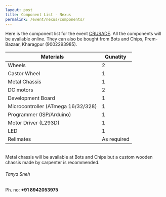 ```yaml
---
layout: post
title: Component List - Nexus
permalink: /event/nexus/components/
---
```

Here is the component list for the event [CRUSADE](/tutorial/event/nexus/). All the components will be available online. They can also be bought from Bots and Chips, Prem-Bazaar, Kharagpur (9002293985).

| Materials                         | Qunatity    |
|-----------------------------------|-------------|
|Wheels                             | 2           |
|Castor Wheel                       | 1           |
|Metal Chassis                      | 1           |
|DC motors                          | 2           |
|Development Board                  | 1           |
|Microcontroller (ATmega 16/32/328) | 1           |
|Programmer (ISP/Arduino)           | 1           |
|Motor Driver (L293D)               | 1           |
|LED                                | 1           |
|Relimates                          | As required |

<br>
Metal chassis will be available at Bots and Chips but a custom wooden chassis made by carpenter is recommended.

###### Tanya Sneh

Ph. no: **+91 8942053975**
